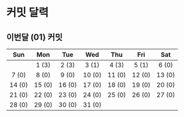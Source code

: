 # 커밋 달력

## 이번달 (01) 커밋

| Sun| Mon| Tue| Wed| Thu| Fri| Sat|
| :---: | :---: | :---: | :---: | :---: | :---: | :---: |
| |1 (3)|2 (3)|3 (1)|4 (3)|5 (1)|6 (0)|
|7 (0)|8 (0)|9 (0)|10 (0)|11 (0)|12 (0)|13 (0)|
|14 (0)|15 (0)|16 (0)|17 (0)|18 (0)|19 (0)|20 (0)|
|21 (0)|22 (0)|23 (0)|24 (0)|25 (0)|26 (0)|27 (0)|
|28 (0)|29 (0)|30 (0)|31 (0)| | | |
